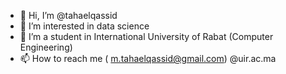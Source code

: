 - 👋 Hi, I’m @tahaelqassid
- 👀 I’m interested in data science
- 👀 I’m a student in International University of Rabat (Computer Engineering)
- 📫 How to reach me ( m.tahaelqassid@gmail.com) 
 @uir.ac.ma

<!---
tahaelqassid/tahaelqassid is a ✨ special ✨ repository because its `README.md` (this file) appears on your GitHub profile.
You can click the Preview link to take a look at your changes.
--->
